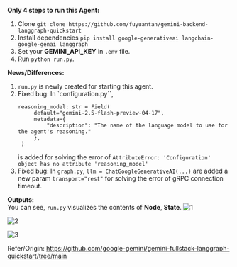**Only 4 steps to run this Agent:**<br>
1. Clone ``git clone https://github.com/fuyuantan/gemini-backend-langgraph-quickstart``<br>
2. Install dependencies ``pip install google-generativeai langchain-google-genai langgraph``<br>
3. Set your **GEMINI_API_KEY** in ``.env`` file.<br>
4. Run `python run.py`.<br>

**News/Differences:**<br>
1. `run.py` is newly created for starting this agent.<br>
2. Fixed bug: In `configuration.py``,
   ```
   reasoning_model: str = Field(
        default="gemini-2.5-flash-preview-04-17",
        metadata={
            "description": "The name of the language model to use for the agent's reasoning."
        },
    )
   ```
   is added for solving the error of ``AttributeError: 'Configuration' object has no attribute 'reasoning_model'``<br>
3. Fixed bug: In ``graph.py``, ``llm = ChatGoogleGenerativeAI(...)`` are added a new param ``transport="rest"`` for solving the error of gRPC connection timeout.<br>

**Outputs:**<br>
You can see, `run.py` visualizes the contents of  **Node**, **State**.
![1](https://github.com/user-attachments/assets/45e20e3b-1a22-4531-ab04-d7fcf298840c)

![2](https://github.com/user-attachments/assets/50489f6b-a54e-4340-a2ca-8b6315dcbd99)

![3](https://github.com/user-attachments/assets/935bf097-5100-44a7-9594-6bb1e5b20e07)

Refer/Origin: https://github.com/google-gemini/gemini-fullstack-langgraph-quickstart/tree/main
